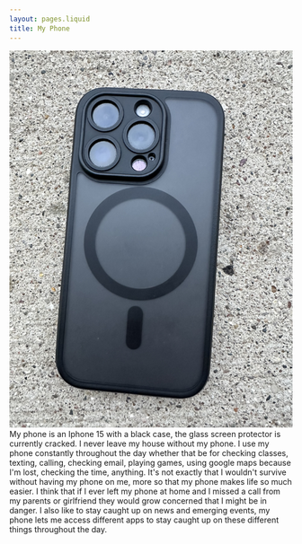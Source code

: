 ```yaml
---
layout: pages.liquid
title: My Phone
---
```


<img class="media" alt="phone" src="/images/phone.jpeg"/>
My phone is an Iphone 15 with a black case, the glass screen protector is currently cracked.
I never leave my house without my phone. I use my phone constantly throughout the day whether that be for checking classes, texting, calling, checking email, playing games, using google maps because I'm lost, checking the time, anything. It's not exactly that I wouldn't survive without having my phone on me, more so that my phone makes life so much easier. I think that if I ever left my phone at home and I missed a call from my parents or girlfriend they would grow concerned that I might be in danger. I also like to stay caught up on news and emerging events, my phone lets me access different apps to stay caught up on these different things throughout the day.